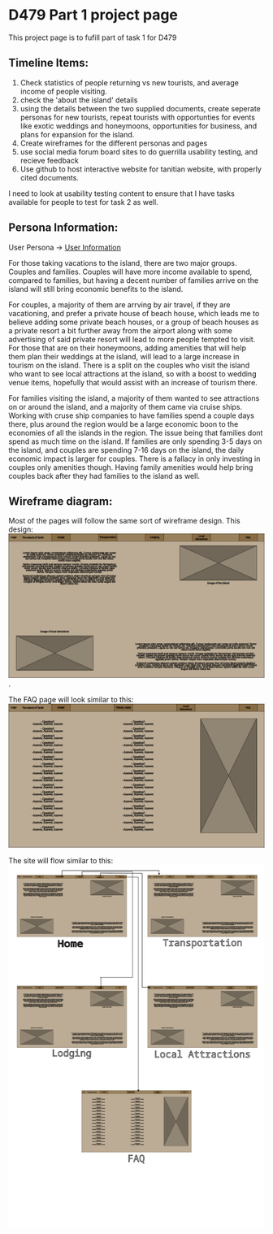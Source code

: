 # D479 Part 1 project page

This project page is to fufill part of task 1 for D479

## Timeline Items:

1. Check statistics of people returning vs new tourists, and average income of people visiting.
2. check the 'about the island' details
3. using the details between the two supplied documents, create seperate personas for new tourists, repeat tourists with opportunties for events like exotic weddings and honeymoons, opportunities for business, and plans for expansion for the island. 
4. Create wireframes for the different personas and pages
5. use social media forum board sites to do guerrilla usability testing, and recieve feedback
6. Use github to host interactive website for tanitian website, with properly cited documents.

I need to look at usability testing content to ensure that I have tasks available for people to test for task 2 as well.

## Persona Information:

User Persona -> [User Information](UserPersona.md)

For those taking vacations to the island, there are two major groups. Couples and families. Couples will have more income available to spend, compared to families, but having a decent number of families arrive on the island will still bring economic benefits to the island. 

For couples, a majority of them are arrving by air travel, if they are vacationing, and prefer a private house of beach house, which leads me to believe adding some private beach houses, or a group of beach houses as a private resort a bit further away from the airport along with some advertising of said private resort will lead to more people tempted to visit. For those that are on their honeymoons, adding amenities that will help them plan their weddings at the island, will lead to a large increase in tourism on the island. There is a split on the couples who visit the island who want to see local attractions at the island, so with a boost to wedding venue items, hopefully that would assist with an increase of tourism there. 


For families visiting the island, a majority of them wanted to see attractions on or around the island, and a majority of them came via cruise ships. Working with cruse ship companies to have families spend a couple days there, plus around the region would be a large economic boon to the economies of all the islands in the region. The issue being that families dont spend as much time on the island. If families are only spending 3-5 days on the island, and couples are spending 7-16 days on the island, the daily economic impact is larger for couples. There is a fallacy in only investing in couples only amenities though. Having family amenities would help bring couples back after they had families to the island as well. 

## Wireframe diagram:

Most of the pages will follow the same sort of wireframe design. This design: ![basicpage](/Wireframes/Basic.png?raw=true).

The FAQ page will look similar to this: ![faq](/Wireframes/FAQ.png?raw=true)

The site will flow similar to this: ![flowchart](/Wireframes/flowchart.png?raw=true)
